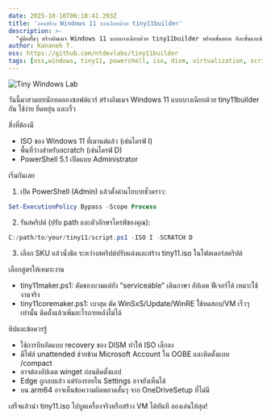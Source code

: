 ```yaml
---
date: 2025-10-16T06:18:41.293Z
title: 'ลองสร้าง Windows 11 บางเฉียบด้วย tiny11builder'
description: >-
  "คู่มือสั้นๆ สร้างอิมเมจ Windows 11 แบบบางเฉียบด้วย tiny11builder พร้อมขั้นตอน ทีละขั้นและข้อควรรู้ เลือกได้ทั้งรุ่นใช้งานจริงหรือรุ่น core สำหรับงานทดสอบ"
author: Kananek T.
oss: https://github.com/ntdevlabs/tiny11builder
tags: [oss,windows, tiny11, powershell, iso, dism, virtualization, scripting]
---
```

![Tiny Windows Lab](https://images.unsplash.com/photo-1518779578993-ec3579fee39f?w=1200&q=80)

วันนี้มาสวมบทนักทดลองซอฟต์แวร์ สร้างอิมเมจ Windows 11 แบบบางเฉียบด้วย tiny11builder กัน ใช้ง่าย ยืดหยุ่น และเร็ว

สิ่งที่ต้องมี
- ISO ของ Windows 11 ที่เมานต์แล้ว (เช่นไดรฟ์ I)
- พื้นที่ว่างสำหรับสcratch (เช่นไดรฟ์ D)
- PowerShell 5.1 เปิดแบบ Administrator

เริ่มกันเลย
1) เปิด PowerShell (Admin) แล้วตั้งค่านโยบายชั่วคราว:
```powershell
Set-ExecutionPolicy Bypass -Scope Process
```
2) รันสคริปต์ (ปรับ path และตัวอักษรไดรฟ์ของคุณ):
```powershell
C:/path/to/your/tiny11/script.ps1 -ISO I -SCRATCH D
```
3) เลือก SKU แล้วนั่งชิล ระหว่างสคริปต์ปรับแต่งและสร้าง tiny11.iso ในโฟลเดอร์สคริปต์

เลือกสูตรให้เหมาะงาน
- tiny11maker.ps1: ตัดของบวมแต่ยัง “serviceable” เติมภาษา อัปเดต ฟีเจอร์ได้ เหมาะใช้งานจริง
- tiny11coremaker.ps1: เบาสุด ตัด WinSxS/Update/WinRE ใช้ทดสอบ/VM เร็วๆ เท่านั้น ติดตั้งแล้วเพิ่มอะไรภายหลังไม่ได้

ทิปและข้อควรรู้
- ใช้การบีบอัดแบบ recovery ของ DISM ทำให้ ISO เล็กลง
- มีไฟล์ unattended ช่วยข้าม Microsoft Account ใน OOBE และติดตั้งแบบ /compact
- อาจต้องอัปเดต winget ก่อนติดตั้งแอป
- Edge ถูกลบแล้ว แต่ร่องรอยใน Settings อาจยังเห็นได้
- บน arm64 อาจเห็นข้อความผิดพลาดสั้นๆ จาก OneDriveSetup ที่ไม่มี

เสร็จแล้วนำ tiny11.iso ไปบูตเครื่องจริงหรือสร้าง VM ได้ทันที ลองเล่นให้สุด!
